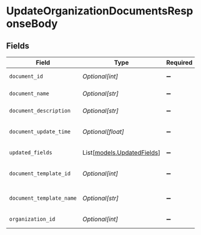 # UpdateOrganizationDocumentsResponseBody


## Fields

| Field                                                    | Type                                                     | Required                                                 | Description                                              |
| -------------------------------------------------------- | -------------------------------------------------------- | -------------------------------------------------------- | -------------------------------------------------------- |
| `document_id`                                            | *Optional[int]*                                          | :heavy_minus_sign:                                       | Document Identifier                                      |
| `document_name`                                          | *Optional[str]*                                          | :heavy_minus_sign:                                       | Document Name                                            |
| `document_description`                                   | *Optional[str]*                                          | :heavy_minus_sign:                                       | Document Description                                     |
| `document_update_time`                                   | *Optional[float]*                                        | :heavy_minus_sign:                                       | Document Last Updated                                    |
| `updated_fields`                                         | List[[models.UpdatedFields](../models/updatedfields.md)] | :heavy_minus_sign:                                       | Updated Fields                                           |
| `document_template_id`                                   | *Optional[int]*                                          | :heavy_minus_sign:                                       | Document Template Identifier                             |
| `document_template_name`                                 | *Optional[str]*                                          | :heavy_minus_sign:                                       | Document Template Name                                   |
| `organization_id`                                        | *Optional[int]*                                          | :heavy_minus_sign:                                       | Organization Identifier                                  |